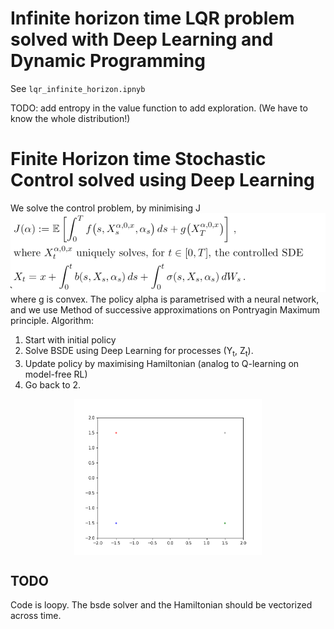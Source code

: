 # Infinite horizon time LQR problem solved with Deep Learning and Dynamic Programming
See `lqr_infinite_horizon.ipnyb`

TODO: add entropy in the value function to add exploration. (We have to know the whole distribution!)

# Finite Horizon time Stochastic Control solved using Deep Learning
We solve the control problem, by minimising J
![](/images_readme/control_problem.png)
where g is convex. The policy alpha is parametrised with a neural network, and we use Method of successive approximations on Pontryagin Maximum principle. 
Algorithm:
1. Start with initial policy
2. Solve BSDE using Deep Learning for processes (Y<sub>t</sub>, Z<sub>t</sub>).
3. Update policy by maximising Hamiltonian (analog to Q-learning on model-free RL)
4. Go back to 2.

<p align="center">
<img align="middle" src="./numerical_results/trajectories.gif" alt="LQR" width="300" height="250" />
</p>


## TODO

Code is loopy. The bsde solver and the Hamiltonian should be vectorized across time. 



